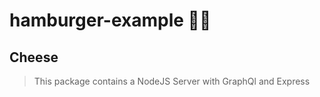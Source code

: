 # hamburger-example 🍔🍔

## Cheese

> This package contains a NodeJS Server with GraphQl and Express
